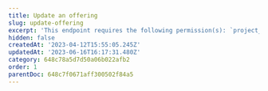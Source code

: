 ```yaml
---
title: Update an offering
slug: update-offering
excerpt: 'This endpoint requires the following permission(s): `project_configuration:offerings:read_write`.'
hidden: false
createdAt: '2023-04-12T15:55:05.245Z'
updatedAt: '2023-06-16T16:17:31.480Z'
category: 648c78a5d7d50a06b022afb2
order: 1
parentDoc: 648c7f0671aff300502f84a5
---
```

